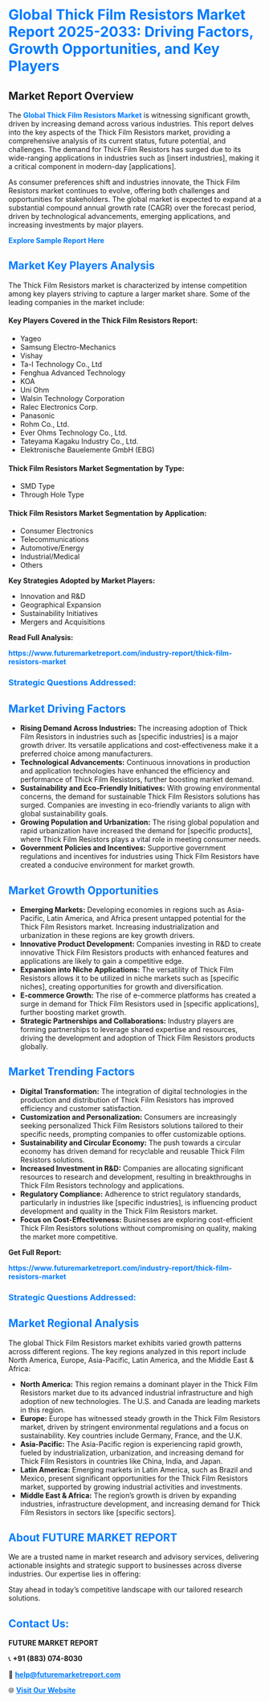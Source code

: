 <h1 style="color: #007BFF;">Global Thick Film Resistors Market Report 2025-2033: Driving Factors, Growth Opportunities, and Key Players</h1>

<section id="overview">
<h2>Market Report Overview</h2>
<p>The <a href="https://www.futuremarketreport.com/industry-report/thick-film-resistors-market" style="color: #007BFF; text-decoration: none;"><strong>Global Thick Film Resistors Market</strong></a> is witnessing significant growth, driven by increasing demand across various industries. This report delves into the key aspects of the Thick Film Resistors market, providing a comprehensive analysis of its current status, future potential, and challenges. The demand for Thick Film Resistors has surged due to its wide-ranging applications in industries such as [insert industries], making it a critical component in modern-day [applications].</p>
<p>As consumer preferences shift and industries innovate, the Thick Film Resistors market continues to evolve, offering both challenges and opportunities for stakeholders. The global market is expected to expand at a substantial compound annual growth rate (CAGR) over the forecast period, driven by technological advancements, emerging applications, and increasing investments by major players.</p>
</section>

<section id="overview">
<p><a href="https://www.futuremarketreport.com/request-sample/reportId=75944" style="color: #007BFF; text-decoration: none;"><strong>Explore Sample Report Here</strong></a></p>
</section>

<section id="key-players">
<h2 style="color: #007BFF;">Market Key Players Analysis</h2>
<p>The Thick Film Resistors market is characterized by intense competition among key players striving to capture a larger market share. Some of the leading companies in the market include:</p>
<h4>Key Players Covered in the Thick Film Resistors Report:</h4>
<ul><li>Yageo</li><li>Samsung Electro-Mechanics</li><li>Vishay</li><li>Ta-I Technology Co., Ltd</li><li>Fenghua Advanced Technology</li><li>KOA</li><li>Uni Ohm</li><li>Walsin Technology Corporation</li><li>Ralec Electronics Corp.</li><li>Panasonic</li><li>Rohm Co., Ltd.</li><li>Ever Ohms Technology Co., Ltd.</li><li>Tateyama Kagaku Industry Co., Ltd.</li><li>Elektronische Bauelemente GmbH (EBG)</li></ul>
<h4>Thick Film Resistors Market Segmentation by Type:</h4>
<ul><li>SMD Type</li><li>Through Hole Type</li></ul>

<h4>Thick Film Resistors Market Segmentation by Application:</h4>
<ul><li>Consumer Electronics</li><li>Telecommunications</li><li>Automotive/Energy</li><li>Industrial/Medical</li><li>Others</li></ul>
<p><strong>Key Strategies Adopted by Market Players:</strong></p>
<ul>
<li>Innovation and R&D</li>
<li>Geographical Expansion</li>
<li>Sustainability Initiatives</li>
<li>Mergers and Acquisitions</li>
</ul>
</section>

<section>
<p><strong>Read Full Analysis: </strong></p><a href="https://www.futuremarketreport.com/industry-report/thick-film-resistors-market" style="color: #007BFF; text-decoration: none;"><strong>https://www.futuremarketreport.com/industry-report/thick-film-resistors-market</strong></a>
<h3 style="color: #007BFF;">Strategic Questions Addressed:</h3>
</section>

<section id="driving-factors">
<h2 style="color: #007BFF;">Market Driving Factors</h2>
<ul>
<li><strong>Rising Demand Across Industries:</strong> The increasing adoption of Thick Film Resistors in industries such as [specific industries] is a major growth driver. Its versatile applications and cost-effectiveness make it a preferred choice among manufacturers.</li>
<li><strong>Technological Advancements:</strong> Continuous innovations in production and application technologies have enhanced the efficiency and performance of Thick Film Resistors, further boosting market demand.</li>
<li><strong>Sustainability and Eco-Friendly Initiatives:</strong> With growing environmental concerns, the demand for sustainable Thick Film Resistors solutions has surged. Companies are investing in eco-friendly variants to align with global sustainability goals.</li>
<li><strong>Growing Population and Urbanization:</strong> The rising global population and rapid urbanization have increased the demand for [specific products], where Thick Film Resistors plays a vital role in meeting consumer needs.</li>
<li><strong>Government Policies and Incentives:</strong> Supportive government regulations and incentives for industries using Thick Film Resistors have created a conducive environment for market growth.</li>
</ul>
</section>

<section id="growth-opportunities">
<h2 style="color: #007BFF;">Market Growth Opportunities</h2>
<ul>
<li><strong>Emerging Markets:</strong> Developing economies in regions such as Asia-Pacific, Latin America, and Africa present untapped potential for the Thick Film Resistors market. Increasing industrialization and urbanization in these regions are key growth drivers.</li>
<li><strong>Innovative Product Development:</strong> Companies investing in R&D to create innovative Thick Film Resistors products with enhanced features and applications are likely to gain a competitive edge.</li>
<li><strong>Expansion into Niche Applications:</strong> The versatility of Thick Film Resistors allows it to be utilized in niche markets such as [specific niches], creating opportunities for growth and diversification.</li>
<li><strong>E-commerce Growth:</strong> The rise of e-commerce platforms has created a surge in demand for Thick Film Resistors used in [specific applications], further boosting market growth.</li>
<li><strong>Strategic Partnerships and Collaborations:</strong> Industry players are forming partnerships to leverage shared expertise and resources, driving the development and adoption of Thick Film Resistors products globally.</li>
</ul>
</section>

<section id="trending-factors">
<h2 style="color: #007BFF;">Market Trending Factors</h2>
<ul>
<li><strong>Digital Transformation:</strong> The integration of digital technologies in the production and distribution of Thick Film Resistors has improved efficiency and customer satisfaction.</li>
<li><strong>Customization and Personalization:</strong> Consumers are increasingly seeking personalized Thick Film Resistors solutions tailored to their specific needs, prompting companies to offer customizable options.</li>
<li><strong>Sustainability and Circular Economy:</strong> The push towards a circular economy has driven demand for recyclable and reusable Thick Film Resistors solutions.</li>
<li><strong>Increased Investment in R&D:</strong> Companies are allocating significant resources to research and development, resulting in breakthroughs in Thick Film Resistors technology and applications.</li>
<li><strong>Regulatory Compliance:</strong> Adherence to strict regulatory standards, particularly in industries like [specific industries], is influencing product development and quality in the Thick Film Resistors market.</li>
<li><strong>Focus on Cost-Effectiveness:</strong> Businesses are exploring cost-efficient Thick Film Resistors solutions without compromising on quality, making the market more competitive.</li>
</ul>
</section>

<section>
<p><strong>Get Full Report: </strong></p><a href="https://www.futuremarketreport.com/industry-report/thick-film-resistors-market" style="color: #007BFF; text-decoration: none;"><strong>https://www.futuremarketreport.com/industry-report/thick-film-resistors-market</strong></a>
<h3 style="color: #007BFF;">Strategic Questions Addressed:</h3>
</section>


<section id="regional-analysis">
<h2 style="color: #007BFF;">Market Regional Analysis</h2>
<p>The global Thick Film Resistors market exhibits varied growth patterns across different regions. The key regions analyzed in this report include North America, Europe, Asia-Pacific, Latin America, and the Middle East & Africa:</p>
<ul>
<li><strong>North America:</strong> This region remains a dominant player in the Thick Film Resistors market due to its advanced industrial infrastructure and high adoption of new technologies. The U.S. and Canada are leading markets in this region.</li>
<li><strong>Europe:</strong> Europe has witnessed steady growth in the Thick Film Resistors market, driven by stringent environmental regulations and a focus on sustainability. Key countries include Germany, France, and the U.K.</li>
<li><strong>Asia-Pacific:</strong> The Asia-Pacific region is experiencing rapid growth, fueled by industrialization, urbanization, and increasing demand for Thick Film Resistors in countries like China, India, and Japan.</li>
<li><strong>Latin America:</strong> Emerging markets in Latin America, such as Brazil and Mexico, present significant opportunities for the Thick Film Resistors market, supported by growing industrial activities and investments.</li>
<li><strong>Middle East & Africa:</strong> The region’s growth is driven by expanding industries, infrastructure development, and increasing demand for Thick Film Resistors in sectors like [specific sectors].</li>
</ul>
</section>

<footer>
<h2 style="color: #007BFF;">About FUTURE MARKET REPORT</h2>
<p>We are a trusted name in market research and advisory services, delivering actionable insights and strategic support to businesses across diverse industries. Our expertise lies in offering:</p>

<p>Stay ahead in today’s competitive landscape with our tailored research solutions.</p>

<h2 style="color: #007BFF;">Contact Us:</h2>
<p><strong>FUTURE MARKET REPORT</strong></p>
<p>📞 <strong>+91 (883) 074-8030</strong></p>
<p>📧 <strong><a href="mailto:help@futuremarketreport.com" style="color: #007BFF;">help@futuremarketreport.com</a></strong></p>
<p>🌐 <strong><a href="https://www.futuremarketreport.com/" style="color: #007BFF;">Visit Our Website</a></strong></p>
</footer>